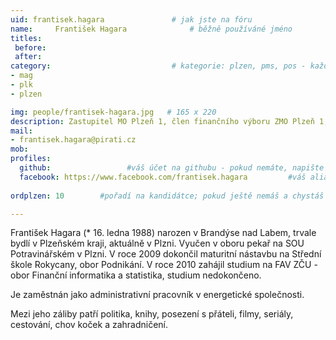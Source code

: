 ```yaml
---
uid: frantisek.hagara				# jak jste na fóru
name:     František Hagara  			# běžně používáné jméno
titles:
 before: 
 after: 
category:                 			# kategorie: plzen, pms, pos - každá na svůj řádek
- mag
- plk
- plzen

img: people/frantisek-hagara.jpg   # 165 x 220
description: Zastupitel MO Plzeň 1, člen finančního výboru ZMO Plzeň 1, člen bezpečnostní komise ZMO Plzeň 1 a Města Plzně, člen MS Plzeň   # kratký popis, max 160 znaků
mail:
- frantisek.hagara@pirati.cz
mob: 
profiles:
  github:                 #váš účet na githubu - pokud nemáte, napište před to #
  facebook: https://www.facebook.com/frantisek.hagara		  #váš alias na facebooku - pokud nemáte, napište před to #
  
ordplzen: 10		#pořadí na kandidátce; pokud ještě nemáš a chystáš se kandidovat, napiš náhodné číslo větší než 10

--- 
```


František Hagara (* 16. ledna 1988) narozen v Brandýse nad Labem, trvale bydlí v Plzeňském kraji, aktuálně v Plzni. Vyučen v oboru pekař na SOU Potravinářském v Plzni. V roce 2009 dokončil maturitní nástavbu na Střední škole Rokycany, obor Podnikání. V roce 2010 zahájil studium na FAV ZČU - obor Finanční informatika a statistika, studium nedokončeno.

Je zaměstnán jako administrativní pracovník v energetické společnosti.

Mezi jeho záliby patří politika, knihy, posezení s přáteli, filmy, seriály, cestování, chov koček a zahradničení.
